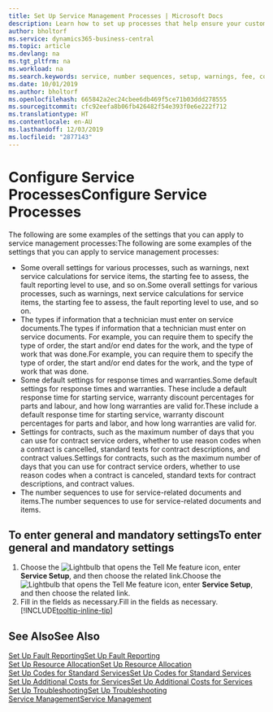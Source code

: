 ```yaml
---
title: Set Up Service Management Processes | Microsoft Docs
description: Learn how to set up processes that help ensure your customers are satisfied with your customer service.
author: bholtorf
ms.service: dynamics365-business-central
ms.topic: article
ms.devlang: na
ms.tgt_pltfrm: na
ms.workload: na
ms.search.keywords: service, number sequences, setup, warnings, fee, contracts, warranties
ms.date: 10/01/2019
ms.author: bholtorf
ms.openlocfilehash: 665842a2ec24cbee6db469f5ce71b03ddd278555
ms.sourcegitcommit: cfc92eefa8b06fb426482f54e393f0e6e222f712
ms.translationtype: HT
ms.contentlocale: en-AU
ms.lasthandoff: 12/03/2019
ms.locfileid: "2877143"
---
```

# <a name="configure-service-processes"></a><span data-ttu-id="227f6-103">Configure Service Processes</span><span class="sxs-lookup"><span data-stu-id="227f6-103">Configure Service Processes</span></span>
<span data-ttu-id="227f6-104">The following are some examples of the settings that you can apply to service management processes:</span><span class="sxs-lookup"><span data-stu-id="227f6-104">The following are some examples of the settings that you can apply to service management processes:</span></span>  
  
* <span data-ttu-id="227f6-105">Some overall settings for various processes, such as warnings, next service calculations for service items, the starting fee to assess, the fault reporting level to use, and so on.</span><span class="sxs-lookup"><span data-stu-id="227f6-105">Some overall settings for various processes, such as warnings, next service calculations for service items, the starting fee to assess, the fault reporting level to use, and so on.</span></span>  
* <span data-ttu-id="227f6-106">The types if information that a technician must enter on service documents.</span><span class="sxs-lookup"><span data-stu-id="227f6-106">The types if information that a technician must enter on service documents.</span></span> <span data-ttu-id="227f6-107">For example, you can require them to specify the type of order, the start and/or end dates for the work, and the type of work that was done.</span><span class="sxs-lookup"><span data-stu-id="227f6-107">For example, you can require them to specify the type of order, the start and/or end dates for the work, and the type of work that was done.</span></span>  
* <span data-ttu-id="227f6-108">Some default settings for response times and warranties.</span><span class="sxs-lookup"><span data-stu-id="227f6-108">Some default settings for response times and warranties.</span></span> <span data-ttu-id="227f6-109">These include a default response time for starting service, warranty discount percentages for parts and labour, and how long warranties are valid for.</span><span class="sxs-lookup"><span data-stu-id="227f6-109">These include a default response time for starting service, warranty discount percentages for parts and labor, and how long warranties are valid for.</span></span>  
* <span data-ttu-id="227f6-110">Settings for contracts, such as the maximum number of days that you can use for contract service orders, whether to use reason codes when a contract is cancelled, standard texts for contract descriptions, and contract values.</span><span class="sxs-lookup"><span data-stu-id="227f6-110">Settings for contracts, such as the maximum number of days that you can use for contract service orders, whether to use reason codes when a contract is canceled, standard texts for contract descriptions, and contract values.</span></span>  
* <span data-ttu-id="227f6-111">The number sequences to use for service-related documents and items.</span><span class="sxs-lookup"><span data-stu-id="227f6-111">The number sequences to use for service-related documents and items.</span></span>  

## <a name="to-enter-general-and-mandatory-settings"></a><span data-ttu-id="227f6-112">To enter general and mandatory settings</span><span class="sxs-lookup"><span data-stu-id="227f6-112">To enter general and mandatory settings</span></span>
1. <span data-ttu-id="227f6-113">Choose the ![Lightbulb that opens the Tell Me feature](media/ui-search/search_small.png "Tell me what you want to do") icon, enter **Service Setup**, and then choose the related link.</span><span class="sxs-lookup"><span data-stu-id="227f6-113">Choose the ![Lightbulb that opens the Tell Me feature](media/ui-search/search_small.png "Tell me what you want to do") icon, enter **Service Setup**, and then choose the related link.</span></span>
2. <span data-ttu-id="227f6-114">Fill in the fields as necessary.</span><span class="sxs-lookup"><span data-stu-id="227f6-114">Fill in the fields as necessary.</span></span> [!INCLUDE[tooltip-inline-tip](includes/tooltip-inline-tip_md.md)]  

## <a name="see-also"></a><span data-ttu-id="227f6-115">See Also</span><span class="sxs-lookup"><span data-stu-id="227f6-115">See Also</span></span>  
[<span data-ttu-id="227f6-116">Set Up Fault Reporting</span><span class="sxs-lookup"><span data-stu-id="227f6-116">Set Up Fault Reporting</span></span>](service-how-setup-fault-reporting.md)  
[<span data-ttu-id="227f6-117">Set Up Resource Allocation</span><span class="sxs-lookup"><span data-stu-id="227f6-117">Set Up Resource Allocation</span></span>](service-how-setup-resource-allocation.md)  
[<span data-ttu-id="227f6-118">Set Up Codes for Standard Services</span><span class="sxs-lookup"><span data-stu-id="227f6-118">Set Up Codes for Standard Services</span></span>](service-how-setup-service-coding.md)  
[<span data-ttu-id="227f6-119">Set Up Additional Costs for Services</span><span class="sxs-lookup"><span data-stu-id="227f6-119">Set Up Additional Costs for Services</span></span>](service-how-setup-service-costs-pricing.md)  
[<span data-ttu-id="227f6-120">Set Up Troubleshooting</span><span class="sxs-lookup"><span data-stu-id="227f6-120">Set Up Troubleshooting</span></span>](service-how-setup-troubleshooting.md)  
[<span data-ttu-id="227f6-121">Service Management</span><span class="sxs-lookup"><span data-stu-id="227f6-121">Service Management</span></span>](service-service.md)  
